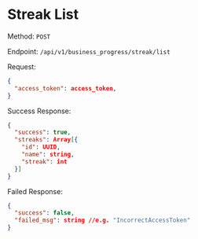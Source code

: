 # Streak List

Method: `POST`

Endpoint: `/api/v1/business_progress/streak/list`

Request:

```json
{
  "access_token": access_token,
}
```

Success Response:

```json
{
  "success": true,
  "streaks": Array[{
    "id": UUID,
    "name": string,
    "streak": int
  }]
}
```

Failed Response:

```json
{
  "success": false,
  "failed_msg": string //e.g. "IncorrectAccessToken"
}
```
